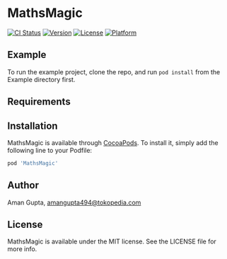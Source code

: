 # MathsMagic

[![CI Status](https://img.shields.io/travis/dev-aman/MathsMagic.svg?style=flat)](https://travis-ci.org/dev-aman/MathsMagic)
[![Version](https://img.shields.io/cocoapods/v/MathsMagic.svg?style=flat)](https://cocoapods.org/pods/MathsMagic)
[![License](https://img.shields.io/cocoapods/l/MathsMagic.svg?style=flat)](https://cocoapods.org/pods/MathsMagic)
[![Platform](https://img.shields.io/cocoapods/p/MathsMagic.svg?style=flat)](https://cocoapods.org/pods/MathsMagic)

## Example

To run the example project, clone the repo, and run `pod install` from the Example directory first.

## Requirements

## Installation

MathsMagic is available through [CocoaPods](https://cocoapods.org). To install
it, simply add the following line to your Podfile:

```ruby
pod 'MathsMagic'
```

## Author

Aman Gupta, amangupta494@tokopedia.com

## License

MathsMagic is available under the MIT license. See the LICENSE file for more info.
